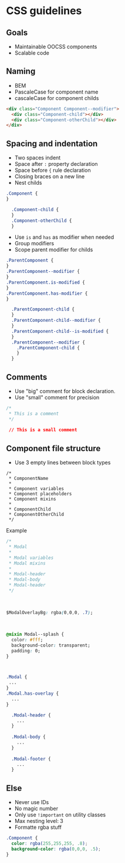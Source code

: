 # CSS guidelines

## Goals
* Maintainable OOCSS components
* Scalable code

## Naming
* BEM
* PascaleCase for component name
* cascaleCase for component childs
```html
<div class="Component Component--modifier">
  <div class="Component-child"></div>
  <div class="Component-otherChild"></div>
</div>
```

## Spacing and indentation
 * Two spaces indent
 * Space after `:` property declaration
 * Space before `{` rule declaration
 * Closing braces on a new line
 * Nest childs
```css
.Component {
}

  .Component-child {
  }
  .Component-otherChild {
  }
```
 * Use `is` and `has` as modifier when needed
 * Group modifiers
 * Scope parent modifier for childs
```css
.ParentComponent {
}
.ParentComponent--modifier {
}
.ParentComponent.is-modified {
}
.ParentComponent.has-modifier {
}

  .ParentComponent-child {
  }
  .ParentComponent-child--modifier {
  }
  .ParentComponent-child--is-modified {
  }
  .ParentComponent--modifier {
    .ParentComponent-child {
    }
  }
```

## Comments
 * Use "big" comment for block declaration.
 * Use "small" comment for precision
```css
/*
 * This is a comment
 */
 
 // This is a small comment
```

## Component file structure
 * Use 3 empty lines between block types
```
/*
 * ComponentName
 * 
 * Component variables
 * Component placeholders
 * Component mixins
 *
 * ComponentChild
 * ComponentOtherChild
 */
```
Example
```css
/*
 * Modal
 * 
 * Modal variables
 * Modal mixins
 *
 * Modal-header
 * Modal-body
 * Modal-header
 */
 
 
 
$ModalOverlayBg: rgba(0,0,0, .7);
 
 
 
@mixin Modal--splash {
  color: #fff;
  background-color: transparent;
  padding: 0;
}



.Modal {
 ...
}
.Modal.has-overlay {
  ...
}

  .Modal-header {
    ...
  }
  
  .Modal-body {
    ...
  }
  
  .Modal-footer {
    ...
  }
```

## Else
 * Never use IDs
 * No magic number
 * Only use `!important` on utility classes
 * Max nesting level: 3
 * Formatte rgba stuff
```css
.Component {
  color: rgba(255,255,255, .8);
  background-color: rgba(0,0,0, .5);
}
```
